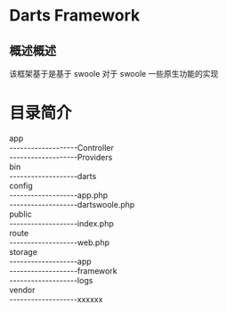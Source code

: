 # Darts Framework 

## 概述概述

该框架基于是基于 swoole 对于 swoole 一些原生功能的实现

# 目录简介

app  
-------------------Controller   
-------------------Providers  
bin  
-------------------darts  
config  
-------------------app.php  
-------------------dartswoole.php  
public  
-------------------index.php  
route  
-------------------web.php  
storage  
-------------------app  
-------------------framework  
-------------------logs  
vendor  
-------------------xxxxxx  